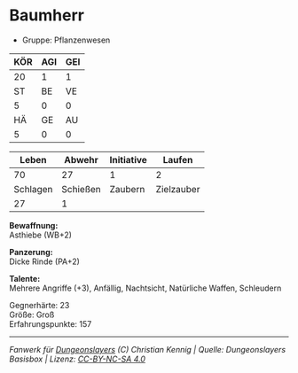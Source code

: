 # Baumherr  
- Gruppe: Pflanzenwesen  

| KÖR | AGI | GEI |  
| --- | --- | --- |  
| 20  | 1   | 1   |
| ST  | BE  | VE  |  
| 5   | 0   | 0   |
| HÄ  | GE  | AU  |  
| 5   | 0   | 0   |


| Leben    | Abwehr   | Initiative | Laufen     |
| -------- | -------- | ---------- | ---------- |
| 70       | 27       | 1          | 2          |
| Schlagen | Schießen | Zaubern    | Zielzauber |
| 27       | 1        |            |            |

**Bewaffnung:**  
Asthiebe (WB+2)

**Panzerung:**  
Dicke Rinde (PA+2)

**Talente:**  
Mehrere Angriffe (+3), Anfällig, Nachtsicht, Natürliche Waffen, Schleudern

Gegnerhärte: 23  
Größe: Groß  
Erfahrungspunkte: 157  



___
*Fanwerk für [Dungeonslayers](https://www.dungeonslayers.net/) (C) Christian Kennig | Quelle: Dungeonslayers Basisbox | Lizenz: [CC-BY-NC-SA 4.0](https://creativecommons.org/licenses/by-nc-sa/4.0/deed.de)*